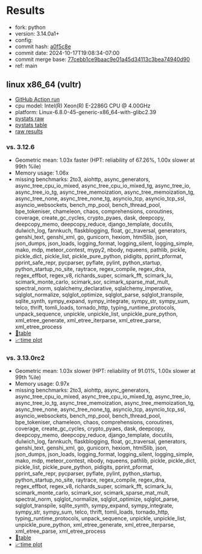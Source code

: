 # Results

- fork: python
- version: 3.14.0a1+
- config: 
- commit hash: [a0f5c8e](https://github.com/python/cpython/commit/a0f5c8e)
- commit date: 2024-10-17T19:08:34-07:00
- commit merge base: [77cebb1ce9baac9e01a45d34113c3bea74940d90](https://github.com/python/cpython/commit/77cebb1ce9baac9e01a45d34113c3bea74940d90)
- ref: main

## linux x86_64 (vultr)

- [GitHub Action run](https://github.com/facebookexperimental/free-threading-benchmarking/actions/runs/11397358024)
- cpu model: Intel(R) Xeon(R) E-2286G CPU @ 4.00GHz
- platform: Linux-6.8.0-45-generic-x86_64-with-glibc2.39
- [pystats raw](bm-20241017-vultr-x86_64-python-main-3.14.0a1%2B-a0f5c8e-pystats.json)
- [pystats table](bm-20241017-vultr-x86_64-python-main-3.14.0a1%2B-a0f5c8e-pystats.md)
- [raw results](bm-20241017-vultr-x86_64-python-main-3.14.0a1%2B-a0f5c8e.json)

### vs. 3.12.6

- Geometric mean: 1.03x faster (HPT: reliability of 67.26%, 1.00x slower at 99th %ile)
- Memory usage: 1.06x
- missing benchmarks: 2to3, aiohttp, async_generators, async_tree_cpu_io_mixed, async_tree_cpu_io_mixed_tg, async_tree_io, async_tree_io_tg, async_tree_memoization, async_tree_memoization_tg, async_tree_none, async_tree_none_tg, asyncio_tcp, asyncio_tcp_ssl, asyncio_websockets, bench_mp_pool, bench_thread_pool, bpe_tokeniser, chameleon, chaos, comprehensions, coroutines, coverage, create_gc_cycles, crypto_pyaes, dask, deepcopy, deepcopy_memo, deepcopy_reduce, django_template, docutils, dulwich_log, fannkuch, flaskblogging, float, gc_traversal, generators, genshi_text, genshi_xml, go, gunicorn, hexiom, html5lib, json, json_dumps, json_loads, logging_format, logging_silent, logging_simple, mako, mdp, meteor_contest, mypy2, nbody, nqueens, pathlib, pickle, pickle_dict, pickle_list, pickle_pure_python, pidigits, pprint_pformat, pprint_safe_repr, pycparser, pyflate, pylint, python_startup, python_startup_no_site, raytrace, regex_compile, regex_dna, regex_effbot, regex_v8, richards_super, scimark_fft, scimark_lu, scimark_monte_carlo, scimark_sor, scimark_sparse_mat_mult, spectral_norm, sqlalchemy_declarative, sqlalchemy_imperative, sqlglot_normalize, sqlglot_optimize, sqlglot_parse, sqlglot_transpile, sqlite_synth, sympy_expand, sympy_integrate, sympy_str, sympy_sum, telco, thrift, tomli_loads, tornado_http, typing_runtime_protocols, unpack_sequence, unpickle, unpickle_list, unpickle_pure_python, xml_etree_generate, xml_etree_iterparse, xml_etree_parse, xml_etree_process
- [📄table](bm-20241017-vultr-x86_64-python-main-3.14.0a1%2B-a0f5c8e-vs-3.12.6.md)
- [📈time plot](bm-20241017-vultr-x86_64-python-main-3.14.0a1%2B-a0f5c8e-vs-3.12.6.svg)

### vs. 3.13.0rc2

- Geometric mean: 1.03x slower (HPT: reliability of 91.01%, 1.00x slower at 99th %ile)
- Memory usage: 0.97x
- missing benchmarks: 2to3, aiohttp, async_generators, async_tree_cpu_io_mixed, async_tree_cpu_io_mixed_tg, async_tree_io, async_tree_io_tg, async_tree_memoization, async_tree_memoization_tg, async_tree_none, async_tree_none_tg, asyncio_tcp, asyncio_tcp_ssl, asyncio_websockets, bench_mp_pool, bench_thread_pool, bpe_tokeniser, chameleon, chaos, comprehensions, coroutines, coverage, create_gc_cycles, crypto_pyaes, dask, deepcopy, deepcopy_memo, deepcopy_reduce, django_template, docutils, dulwich_log, fannkuch, flaskblogging, float, gc_traversal, generators, genshi_text, genshi_xml, go, gunicorn, hexiom, html5lib, json, json_dumps, json_loads, logging_format, logging_silent, logging_simple, mako, mdp, meteor_contest, nbody, nqueens, pathlib, pickle, pickle_dict, pickle_list, pickle_pure_python, pidigits, pprint_pformat, pprint_safe_repr, pycparser, pyflate, pylint, python_startup, python_startup_no_site, raytrace, regex_compile, regex_dna, regex_effbot, regex_v8, richards_super, scimark_fft, scimark_lu, scimark_monte_carlo, scimark_sor, scimark_sparse_mat_mult, spectral_norm, sqlglot_normalize, sqlglot_optimize, sqlglot_parse, sqlglot_transpile, sqlite_synth, sympy_expand, sympy_integrate, sympy_str, sympy_sum, telco, thrift, tomli_loads, tornado_http, typing_runtime_protocols, unpack_sequence, unpickle, unpickle_list, unpickle_pure_python, xml_etree_generate, xml_etree_iterparse, xml_etree_parse, xml_etree_process
- [📄table](bm-20241017-vultr-x86_64-python-main-3.14.0a1%2B-a0f5c8e-vs-3.13.0rc2.md)
- [📈time plot](bm-20241017-vultr-x86_64-python-main-3.14.0a1%2B-a0f5c8e-vs-3.13.0rc2.svg)

